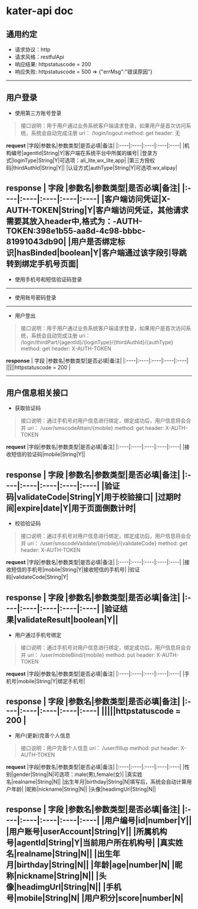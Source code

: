 # kater-api doc


## 通用约定
 * 请求协议：http
 * 请求风格：restfulApi
 * 响应结果: httpstatuscode = 200 
 * 响应失败: httpstatuscode = 500 => {"errMsg":"错误原因"}
---

## 用户登录
* 使用第三方账号登录
> 接口说明：用于用户通过业务系统客户端请求登录，如果用户是首次访问系统，系统会自动完成注册
> uri： /login/logout
> method: get
> header: 无

 **request**
  |字段|参数名|参数类型|是否必填|备注|
  |:----|:----|:----|:----|:----|
  |机构编号|agentId|String|Y|客户端在系统平台中所属的编号|
  |登录方式|loginType|String|Y|可选项：ali_lite,wx_lite,app|
  |第三方授权码|thirdAuthId|String|Y||
  |认证方式|authType|String|Y|可选项:wx,alipay|
  
**response**
  | 字段 |参数名|参数类型|是否必填|备注|
  |:----|:----|:----|:----|:----|
  |客户端访问凭证|X-AUTH-TOKEN|String|Y|客户端访问凭证，其他请求需要其放入header中,格式为：-AUTH-TOKEN:398e1b55-aa8d-4c98-bbbc-81991043db90|
  |用户是否绑定标识|hasBinded|boolean|Y|客户端通过该字段引导跳转到绑定手机号页面|
---
* 使用手机号和短信验证码登录
---
* 使用账号密码登录
---

* 用户登出
> 接口说明：用于用户通过业务系统客户端请求登录，如果用户是首次访问系统，系统会自动完成注册
> uri： /login/thirdPart/{agentId}/{loginType}/{thirdAuthId}/{authType}
> method: get
> header: X-AUTH-TOKEN
  
**response**
  | 字段 |参数名|参数类型|是否必填|备注|
  |:----|:----|:----|:----|:----|
  |||||httpstatuscode = 200 |

---

## 用户信息相关接口

* 获取验证码
> 接口说明：通过手机号对用户信息进行绑定，绑定成功后，用户信息将会合并
> uri： /user/smscodeAttain/{mobile}
> method: get
> header: X-AUTH-TOKEN

**request**
  |字段|参数名|参数类型|是否必填|备注|
  |:----|:----|:----|:----|:----|
  |接收短信的验证码|mobile|String|Y||
  
**response**
  | 字段 |参数名|参数类型|是否必填|备注|
  |:----|:----|:----|:----|:----|
  |验证码|validateCode|String|Y|用于校验接口|
  |过期时间|expire|date|Y|用于页面倒数计时|
---

* 校验验证码
> 接口说明：通过手机号对用户信息进行绑定，绑定成功后，用户信息将会合并
> uri： /user/smscodeVaildate/{mobile}/{validateCode}
> method: get
> header: X-AUTH-TOKEN

**request**
  |字段|参数名|参数类型|是否必填|备注|
  |:----|:----|:----|:----|:----|
  |接收短信的手机号|mobile|String|Y|接收短信的手机号|
  |验证码|validateCode|String|Y|
  
**response**
  | 字段 |参数名|参数类型|是否必填|备注|
  |:----|:----|:----|:----|:----|
  |验证结果|validateResult|boolean|Y||
---

* 用户通过手机号绑定
> 接口说明：通过手机号对用户信息进行绑定，绑定成功后，用户信息将会合并
> uri： /user/mobileBind/{mobile}
> method: put
> header: X-AUTH-TOKEN

 **request**
  |字段|参数名|参数类型|是否必填|备注|
  |:----|:----|:----|:----|:----|
  |手机号|mobile|String|Y|绑定手机号|
  
**response**
  | 字段 |参数名|参数类型|是否必填|备注|
  |:----|:----|:----|:----|:----|
  |||||httpstatuscode = 200 |
---

* 用户(更新)完善个人信息
> 接口说明：用户完善个人信息
> uri： /user/fillup
> method: put
> header: X-AUTH-TOKEN

 **request**
  |字段|参数名|参数类型|是否必填|备注|
  |:----|:----|:----|:----|:----|
  |性别|gender|String|N|可选项：male(男),female(女)|
  |真实姓名|realname|String|N||
  |出生年月|birthday|String|N|填写后，系统会自动计算用户年龄|
  |昵称|nickname|String|N||
  |头像|headimgUrl|String|N||
  
**response**
  | 字段 |参数名|参数类型|是否必填|备注|
  |:----|:----|:----|:----|:----|
  |用户编号|id|number|Y||
  |用户账号|userAccount|String|Y||
  |所属机构号|agentId|String|Y|当前用户所在机构号|
  |真实姓名|realname|String|N||
  |出生年月|birthday|String|N||
  |年龄|age|number|N|
  |昵称|nickname|String|N||
  |头像|headimgUrl|String|N||
  |手机号|mobile|String|N|
  |用户积分|score|number|N|
---




